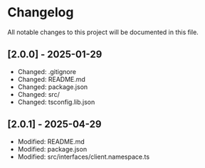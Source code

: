 # Changelog

All notable changes to this project will be documented in this file.


## [2.0.0] - 2025-01-29

- Changed: .gitignore
- Changed: README.md
- Changed: package.json
- Changed: src/
- Changed: tsconfig.lib.json

## [2.0.1] - 2025-04-29

- Modified: README.md
- Modified: package.json
- Modified: src/interfaces/client.namespace.ts
